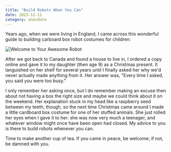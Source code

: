 ```yaml
---
title: "Build Robots When You Can"
date: 2023-12-11
category: anecdote
---
```


Years ago, when we were living in England,
I came across this wonderful guide
to building carboard box robot costumes for children:

<div class="center">
  <img src="@root/files/2023/awesome-robot.png" alt="Welcome to Your Awesome Robot"/>
</div>

After we got back to Canada and found a house to live in,
I ordered a copy online and gave it to my daughter (then age 9)
as a Christmas present.
It languished on her shelf for several years
until I finally asked her why we'd never actually made anything from it.
Her answer was,
"Every time I asked, you said you were too busy."

I only remember her asking once,
but I do remember making an excuse then about not having a box the right size
and maybe we could think about it on the weekend.
Her explanation stuck in my head like a raspberry seed between my teeth,
though,
so the next time Christmas came around
I made a little cardboard box costume for one of her stuffed animals.
She just rolled her eyes when I gave it to her:
she was now very much a teenager,
and whatever window might once have been open had closed.
My advice to you is there to build robots whenever you can.

Time to make another cup of tea.
If you came in peace, be welcome;
if not, be damned with you.
